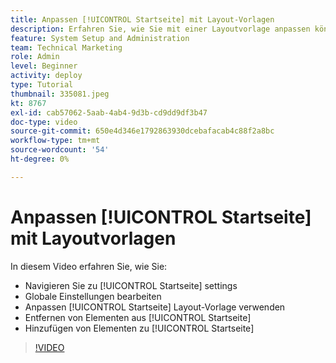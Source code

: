 ```yaml
---
title: Anpassen [!UICONTROL Startseite] mit Layout-Vorlagen
description: Erfahren Sie, wie Sie mit einer Layoutvorlage anpassen können [!UICONTROL Startseite] durch Hinzufügen oder Entfernen von Feldern.
feature: System Setup and Administration
team: Technical Marketing
role: Admin
level: Beginner
activity: deploy
type: Tutorial
thumbnail: 335081.jpeg
kt: 8767
exl-id: cab57062-5aab-4ab4-9d3b-cd9dd9df3b47
doc-type: video
source-git-commit: 650e4d346e1792863930dcebafacab4c88f2a8bc
workflow-type: tm+mt
source-wordcount: '54'
ht-degree: 0%

---
```


# Anpassen [!UICONTROL Startseite] mit Layoutvorlagen

In diesem Video erfahren Sie, wie Sie:

* Navigieren Sie zu [!UICONTROL Startseite] settings
* Globale Einstellungen bearbeiten
* Anpassen [!UICONTROL Startseite] Layout-Vorlage verwenden
* Entfernen von Elementen aus [!UICONTROL Startseite]
* Hinzufügen von Elementen zu [!UICONTROL Startseite]

>[!VIDEO](https://video.tv.adobe.com/v/335081/?quality=12&learn=on)
